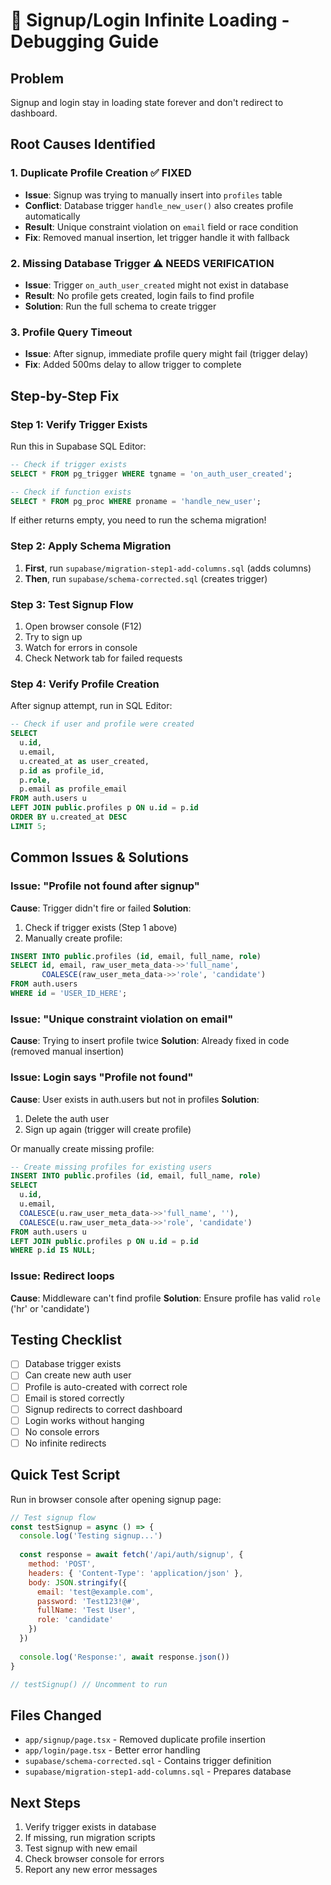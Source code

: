 # 🐛 Signup/Login Infinite Loading - Debugging Guide

## Problem
Signup and login stay in loading state forever and don't redirect to dashboard.

## Root Causes Identified

### 1. **Duplicate Profile Creation** ✅ FIXED
- **Issue**: Signup was trying to manually insert into `profiles` table
- **Conflict**: Database trigger `handle_new_user()` also creates profile automatically
- **Result**: Unique constraint violation on `email` field or race condition
- **Fix**: Removed manual insertion, let trigger handle it with fallback

### 2. **Missing Database Trigger** ⚠️ NEEDS VERIFICATION
- **Issue**: Trigger `on_auth_user_created` might not exist in database
- **Result**: No profile gets created, login fails to find profile
- **Solution**: Run the full schema to create trigger

### 3. **Profile Query Timeout** 
- **Issue**: After signup, immediate profile query might fail (trigger delay)
- **Fix**: Added 500ms delay to allow trigger to complete

## Step-by-Step Fix

### Step 1: Verify Trigger Exists
Run this in Supabase SQL Editor:
```sql
-- Check if trigger exists
SELECT * FROM pg_trigger WHERE tgname = 'on_auth_user_created';

-- Check if function exists
SELECT * FROM pg_proc WHERE proname = 'handle_new_user';
```

If either returns empty, you need to run the schema migration!

### Step 2: Apply Schema Migration
1. **First**, run `supabase/migration-step1-add-columns.sql` (adds columns)
2. **Then**, run `supabase/schema-corrected.sql` (creates trigger)

### Step 3: Test Signup Flow
1. Open browser console (F12)
2. Try to sign up
3. Watch for errors in console
4. Check Network tab for failed requests

### Step 4: Verify Profile Creation
After signup attempt, run in SQL Editor:
```sql
-- Check if user and profile were created
SELECT 
  u.id,
  u.email,
  u.created_at as user_created,
  p.id as profile_id,
  p.role,
  p.email as profile_email
FROM auth.users u
LEFT JOIN public.profiles p ON u.id = p.id
ORDER BY u.created_at DESC
LIMIT 5;
```

## Common Issues & Solutions

### Issue: "Profile not found after signup"
**Cause**: Trigger didn't fire or failed
**Solution**: 
1. Check if trigger exists (Step 1 above)
2. Manually create profile:
```sql
INSERT INTO public.profiles (id, email, full_name, role)
SELECT id, email, raw_user_meta_data->>'full_name', 
       COALESCE(raw_user_meta_data->>'role', 'candidate')
FROM auth.users
WHERE id = 'USER_ID_HERE';
```

### Issue: "Unique constraint violation on email"
**Cause**: Trying to insert profile twice
**Solution**: Already fixed in code (removed manual insertion)

### Issue: Login says "Profile not found"
**Cause**: User exists in auth.users but not in profiles
**Solution**: 
1. Delete the auth user
2. Sign up again (trigger will create profile)

Or manually create missing profile:
```sql
-- Create missing profiles for existing users
INSERT INTO public.profiles (id, email, full_name, role)
SELECT 
  u.id, 
  u.email, 
  COALESCE(u.raw_user_meta_data->>'full_name', ''),
  COALESCE(u.raw_user_meta_data->>'role', 'candidate')
FROM auth.users u
LEFT JOIN public.profiles p ON u.id = p.id
WHERE p.id IS NULL;
```

### Issue: Redirect loops
**Cause**: Middleware can't find profile
**Solution**: Ensure profile has valid `role` ('hr' or 'candidate')

## Testing Checklist

- [ ] Database trigger exists
- [ ] Can create new auth user
- [ ] Profile is auto-created with correct role
- [ ] Email is stored correctly
- [ ] Signup redirects to correct dashboard
- [ ] Login works without hanging
- [ ] No console errors
- [ ] No infinite redirects

## Quick Test Script

Run in browser console after opening signup page:
```javascript
// Test signup flow
const testSignup = async () => {
  console.log('Testing signup...')
  
  const response = await fetch('/api/auth/signup', {
    method: 'POST',
    headers: { 'Content-Type': 'application/json' },
    body: JSON.stringify({
      email: 'test@example.com',
      password: 'Test123!@#',
      fullName: 'Test User',
      role: 'candidate'
    })
  })
  
  console.log('Response:', await response.json())
}

// testSignup() // Uncomment to run
```

## Files Changed
- `app/signup/page.tsx` - Removed duplicate profile insertion
- `app/login/page.tsx` - Better error handling
- `supabase/schema-corrected.sql` - Contains trigger definition
- `supabase/migration-step1-add-columns.sql` - Prepares database

## Next Steps
1. Verify trigger exists in database
2. If missing, run migration scripts
3. Test signup with new email
4. Check browser console for errors
5. Report any new error messages
